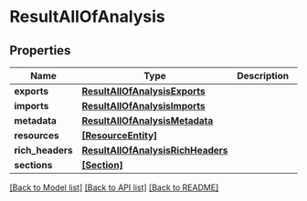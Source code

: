 # ResultAllOfAnalysis

## Properties
Name | Type | Description | Notes
------------ | ------------- | ------------- | -------------
**exports** | [**ResultAllOfAnalysisExports**](ResultAllOfAnalysisExports.md) |  | [optional] 
**imports** | [**ResultAllOfAnalysisImports**](ResultAllOfAnalysisImports.md) |  | [optional] 
**metadata** | [**ResultAllOfAnalysisMetadata**](ResultAllOfAnalysisMetadata.md) |  | [optional] 
**resources** | [**[ResourceEntity]**](ResourceEntity.md) |  | [optional] 
**rich_headers** | [**ResultAllOfAnalysisRichHeaders**](ResultAllOfAnalysisRichHeaders.md) |  | [optional] 
**sections** | [**[Section]**](Section.md) |  | [optional] 

[[Back to Model list]](../README.md#documentation-for-models) [[Back to API list]](../README.md#documentation-for-api-endpoints) [[Back to README]](../README.md)



